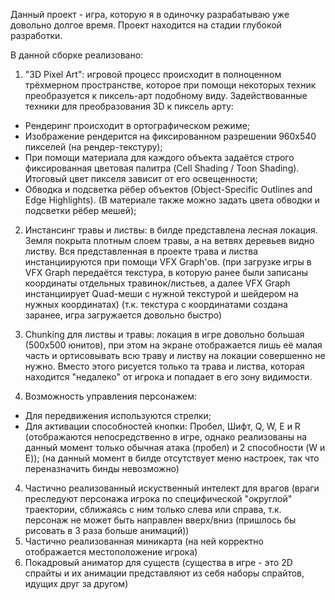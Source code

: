 Данный проект - игра, которую я в одиночку разрабатываю уже довольно долгое время.
Проект находится на стадии глубокой разработки.

В данной сборке реализовано:
1) "3D Pixel Art": игровой процесс происходит в полноценном трёхмерном пространстве, которое при помощи некоторых техник преобразуется к пиксель-арт подобному виду.
Задействованные техники для преобразования 3D к пиксель арту:
  - Рендеринг происходит в ортографическом режиме;
  - Изображение рендерится на фиксированном разрешении 960x540 пикселей (на рендер-текстуру);
  - При помощи материала для каждого объекта задаётся строго фиксированная цветовая палитра  (Cell Shading / Toon Shading). Итоговый цвет пикселя зависит от его освещенности;
  - Обводка и подсветка рёбер объектов (Object-Specific Outlines and Edge Highlights). (В материале также можно задать цвета обводки и подсветки рёбер мешей);

2) Инстансинг травы и листвы: в билде представлена лесная локация. Земля покрыта плотным слоем травы, а на ветвях деревьев видно листву. Вся представленная в проекте трава и листва инстанциируются при помощи VFX Graph'ов.
(при загрузке игры в VFX Graph передаётся текстура, в которую ранее были записаны координаты отдельных травинок/листьев, а далее VFX Graph инстанциирует Quad-меши с нужной текстурой и шейдером на нужных координатах)
(т.к. текстура с координатами создана заранее, игра загружается довольно быстро)

3) Chunking для листвы и травы: локация в игре довольно большая (500x500 юнитов), при этом на экране отображается лишь её малая часть и ортисовывать всю траву и листву на локации совершенно не нужно.
Вместо этого рисуется только та трава и листва, которая находится "недалеко" от игрока и попадает в его зону видимости.

5) Возможность управления персонажем:
  - Для передвижения используются стрелки;
  - Для активации способностей кнопки: Пробел, Шифт, Q, W, E и R (отображаются непосредственно в игре, однако реализованы на данный момент только обычная атака (пробел) и 2 способности (W и E));
(на данный момент в билде отсутствует меню настроек, так что переназначить бинды невозможно)

4) Частично реализованный искуственный интелект для врагов (враги преследуют персонажа игрока по специфической "округлой" траектории, сближаясь с ним только слева или справа, т.к. персонаж не может быть направлен вверх/вниз (пришлось бы рисовать в 3 раза больше анимаций))
5) Частично реализованная миникарта (на ней корректно отображается местоположение игрока)
6) Покадровый аниматор для существ (существа в игре - это 2D спрайты и их анимации представляют из себя наборы спрайтов, идущих друг за другом)
